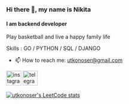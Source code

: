### Hi there 👋, my name is Nikita
#### I am backend developer
Play basketball and live a happy family life

Skills :  GO / PYTHON / SQL / DJANGO 

- 📫 How to reach me: utkonoser@gmail.com 


[<img src='https://cdn.jsdelivr.net/npm/simple-icons@3.0.1/icons/instagram.svg' alt='instagram' height='40'>](https://www.instagram.com/@o_cl_o/)  [<img src='https://cdn.jsdelivr.net/npm/simple-icons@3.0.1/icons/telegram.svg' alt='telegram' height='40'>](https://t.me/ctrlshiftesc)  

[![utkonoser's LeetCode stats](https://leetcode-stats-six.vercel.app/api?username=utkonoser&theme=dark)](https://github.com/utkonoser/leetcode-stats)

